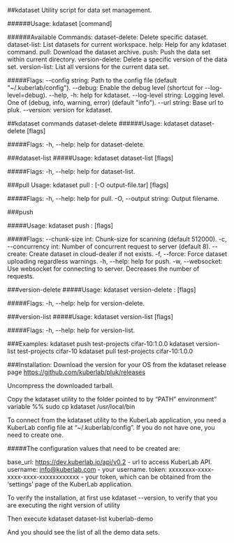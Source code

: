 ##kdataset 
Utility script for data set management.

######Usage:
  kdataset [command]

######Available Commands:
  dataset-delete:	Delete specific dataset.
  dataset-list:		List datasets for current workspace.
  help:			Help for any kdataset command.
  pull:			Download the dataset archive.
  push:			Push the data set within current directory.
  version-delete:	Delete a specific version of the data set.
  version-list:		List all versions for the current data set.

#####Flags:
      --config string:	Path to the config file (default "~/.kuberlab/config").
      --debug:		Enable the debug level (shortcut for --log-level=debug).
      --help, -h:		help for kdataset.
      --log-level string:	Logging level. One of (debug, info, warning, error) (default "info").
      --url string:		Base url to pluk.
      --version:		version for kdataset.

##kdataset commands
dataset-delete
######Usage:
  kdataset dataset-delete <workspace> <dataset-name> [flags]

#####Flags:
  -h, --help:	help for dataset-delete.

###dataset-list
#####Usage:
  kdataset dataset-list <workspace> [flags]

#####Flags:
  -h, --help:	help for dataset-list.

###pull
Usage:
  kdataset pull <workspace> <dataset-name>:<version> [-O output-file.tar] [flags]

#####Flags:
  -h, --help:		help for pull.
  -O, --output string:	Output filename.

###push

#####Usage:
  kdataset push <workspace> <dataset-name>:<version> [flags]

#####Flags:
       --chunk-size int:	Chunk-size for scanning (default 512000).
  -c, --concurrency int:	Number of concurrent request to server (default 8).
       --create:		Create dataset in cloud-dealer if not exists.
  -f,  --force:		Force dataset uploading regardless warnings.
  -h, --help:		help for push.
  -w, --websocket:	Use websocket for connecting to server. Decreases the number of 
requests.

###version-delete
#####Usage:
  kdataset version-delete <workspace> <dataset-name>:<version> [flags]

#####Flags:
  -h, --help:	help for version-delete.

###version-list
#####Usage:
  kdataset version-list <workspace> <dataset-name> [flags]

#####Flags:
  -h, --help:	help for version-list.

###Examples:
kdataset push test-projects cifar-10:1.0.0
kdataset version-list test-projects cifar-10
kdataset pull test-projects cifar-10:1.0.0

###Installation:
Download the version for your OS from the kdataset release page
https://github.com/kuberlab/pluk/releases 

Uncompress the downloaded tarball.

Copy the kdataset utility to the folder pointed to by “PATH” environment” variable
%% sudo cp kdataset /usr/local/bin

To connect from the kdataset utility to the KuberLab application, you need a KuberLab
config file at “~/.kuberlab/config”. If you do not have one, you need to create one.

#####The configuration values that need to be created are:

base_url: 	https://dev.kuberlab.io/api/v0.2 - url to access KuberLab API.
username: 	info@kuberlab.com - your username.
token: 		xxxxxxxx-xxxx-xxxx-xxxx-xxxxxxxxxxxx - your token, which can be 
obtained from the ‘settings’ page of the KuberLab application.

To verify the installation, at first use
kdataset --version, to verify that you are executing the right version of utility

Then execute
kdataset dataset-list kuberlab-demo

And you should see the list of all the demo data sets.


